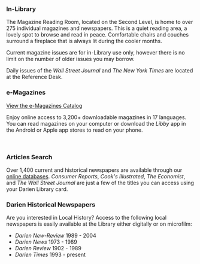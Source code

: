 <div class="row margin-bottom-10">
<div class="col-md-4">

### In-Library 
The Magazine Reading Room, located on the Second Level, is home to over 275 individual magazines and newspapers. This is a quiet reading area, a lovely spot to browse and read in peace. Comfortable chairs and couches surround a fireplace that is always lit during the cooler months.

Current magazine issues are for in-Library use only, however there is no limit on the number of older issues you may borrow.

Daily issues of the <em>Wall Street Journal</em> and <em>The New York Times</em> are located at the Reference Desk.

</div>
<div class="col-md-4">

### e-Magazines

[View the e-Magazines Catalog](http://dar.to/3tj80PB "Zinio")

Enjoy online access to 3,200+ downloadable magazines in 17 languages. You can read magazines on your computer or download the _Libby_ app in the Android or Apple app stores to read on your phone.

<br />

### Articles Search
Over 1,400 current and historical newspapers are available through our [online databases](/research/category/magazines-and-newspapers "Magazines and Newspapers databases"). <em>Consumer Reports</em>, <em>Cook's Illustrated</em>, <em>The Economist</em>, and <em>The Wall Street Journal</em> are just a few of the titles you can access using your Darien Library card.

</div>
<div class="col-md-4">

### Darien Historical Newspapers
Are you interested in Local History? Access to the following local newspapers is easily available at the Library either digitally or on microfilm: 

* _Darien New-Review_ 1989 - 2004
* _Darien News_ 1973 - 1989
* _Darien Review_ 1902 - 1989
* _Darien Times_ 1993 - present

</div>
</div>